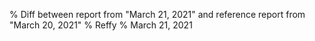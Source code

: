 % Diff between report from "March 21, 2021" and reference report from "March 20, 2021"
% Reffy
% March 21, 2021

